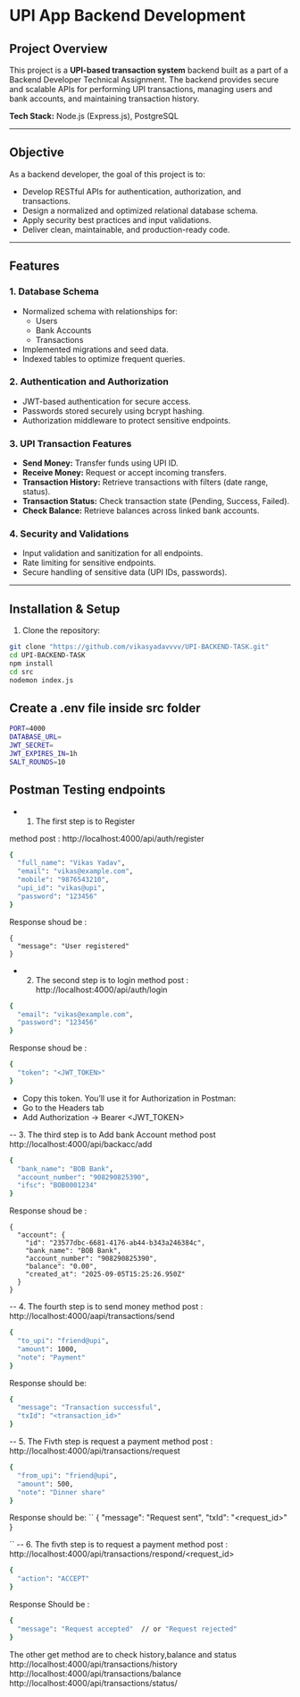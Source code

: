 # UPI App Backend Development

## Project Overview
This project is a **UPI-based transaction system** backend built as a part of a Backend Developer Technical Assignment. The backend provides secure and scalable APIs for performing UPI transactions, managing users and bank accounts, and maintaining transaction history.

**Tech Stack:** Node.js (Express.js), PostgreSQL

---

## Objective
As a backend developer, the goal of this project is to:

- Develop RESTful APIs for authentication, authorization, and transactions.
- Design a normalized and optimized relational database schema.
- Apply security best practices and input validations.
- Deliver clean, maintainable, and production-ready code.

---

## Features

### 1. Database Schema
- Normalized schema with relationships for:
  - Users
  - Bank Accounts
  - Transactions
- Implemented migrations and seed data.
- Indexed tables to optimize frequent queries.

### 2. Authentication and Authorization
- JWT-based authentication for secure access.
- Passwords stored securely using bcrypt hashing.
- Authorization middleware to protect sensitive endpoints.

### 3. UPI Transaction Features
- **Send Money:** Transfer funds using UPI ID.
- **Receive Money:** Request or accept incoming transfers.
- **Transaction History:** Retrieve transactions with filters (date range, status).
- **Transaction Status:** Check transaction state (Pending, Success, Failed).
- **Check Balance:** Retrieve balances across linked bank accounts.

### 4. Security and Validations
- Input validation and sanitization for all endpoints.
- Rate limiting for sensitive endpoints.
- Secure handling of sensitive data (UPI IDs, passwords).

---

## Installation & Setup

1. Clone the repository:

```bash
git clone "https://github.com/vikasyadavvvv/UPI-BACKEND-TASK.git"
cd UPI-BACKEND-TASK
npm install
cd src
nodemon index.js
```
## Create a .env file inside src folder
```bash
PORT=4000
DATABASE_URL=
JWT_SECRET=
JWT_EXPIRES_IN=1h
SALT_ROUNDS=10
```

## Postman Testing endpoints
- 1. The first step is to Register

method post : http://localhost:4000/api/auth/register
```bash
{
  "full_name": "Vikas Yadav",
  "email": "vikas@example.com",
  "mobile": "9876543210",
  "upi_id": "vikas@upi",
  "password": "123456"
}

```


Response shoud be :
```
{
  "message": "User registered"
}
```

- 2. The second step is to login
 method post :  http://localhost:4000/api/auth/login

```bash
{
  "email": "vikas@example.com",
  "password": "123456"
}
```
Response shoud be :
```bash
{
  "token": "<JWT_TOKEN>"
}

```
- Copy this token. You’ll use it for Authorization in Postman:
- Go to the Headers tab
- Add Authorization → Bearer <JWT_TOKEN>

-- 3. The third step is to Add bank Account
 method post  http://localhost:4000/api/backacc/add
```bash
{
  "bank_name": "BOB Bank",
  "account_number": "908290825390",
  "ifsc": "BOB0001234"
}
```
Response shoud be :
```
{
  "account": {
    "id": "23577dbc-6681-4176-ab44-b343a246384c",
    "bank_name": "BOB Bank",
    "account_number": "908290825390",
    "balance": "0.00",
    "created_at": "2025-09-05T15:25:26.950Z"
  }
}
```
-- 4. The fourth step is to send money
method post : http://localhost:4000/aapi/transactions/send
```bash
{
  "to_upi": "friend@upi",
  "amount": 1000,
  "note": "Payment"
}

```
Response should be:
```bash
{
  "message": "Transaction successful",
  "txId": "<transaction_id>"
}

```
-- 5. The Fivth step is request a payment
method post : http://localhost:4000/api/transactions/request
```bash
{
  "from_upi": "friend@upi",
  "amount": 500,
  "note": "Dinner share"
}

```
Response should be:
``
{
  "message": "Request sent",
  "txId": "<request_id>"
}

``
-- 6. The fivth step is to request a payment
method post : http://localhost:4000/api/transactions/respond/<request_id>
```bash
{
  "action": "ACCEPT"
}

```
Response Should be :
```bash
{
  "message": "Request accepted"  // or "Request rejected"
}

```
The other get method are to check history,balance and status
http://localhost:4000/api/transactions/history
http://localhost:4000/api/transactions/balance
http://localhost:4000/api/transactions/status/<txId>








